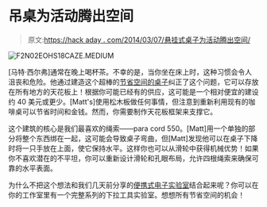 # 吊桌为活动腾出空间

> 原文:[https://hack aday . com/2014/03/07/悬挂式桌子为活动腾出空间/](https://hackaday.com/2014/03/07/hanging-table-makes-room-for-activities/)

![F2N02EOHS18CAZE.MEDIUM](../Images/b5cb9afb5b2a0bde0ddc2486ac6cba7f.png)

[马特·西尔弗]通常在晚上喝杯茶。不幸的是，当你坐在床上时，这种习惯会令人沮丧和危险。他通过建造这个超棒的[节省空间的桌子](http://www.instructables.com/id/Paracord-and-Pulley-Hanging-Table/)纠正了这个问题，它可以存放在所有地方的天花板上！根据你可能已经有的供应，这可能是一个相对便宜的建设约 40 美元或更少。[Matt's]使用松木板做任何事情，但注意到重新利用现有的咖啡桌可以节省时间和金钱。然而，你需要制作天花板框架来支撑它。

这个建筑的核心是我们最喜欢的绳索——para cord 550。[Matt]用一个单独的部分将整个东西绑在一起，这可能会导致桌子弯曲，但[Matt]发现他可以在桌子下降时将一只手放在上面，使它保持水平。这样你也可以从滑轮中获得机械优势！如果你不喜欢潜在的不平坦，你可以重新设计滑轮和孔眼布局，允许四根绳索来确保可靠的水平表面。

为什么不把这个想法和我们几天前分享的[便携式电子实验室](http://hackaday.com/2014/03/05/make-your-electronics-lab-in-a-box/)结合起来呢？你可以在你的工作室里有一个完整系列的下拉工具实验室。想想所有节省空间的机会！